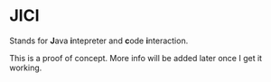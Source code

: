 # JICI #

Stands for <strong>J</strong>ava <strong>i</strong>ntepreter and <strong>c</strong>ode <strong>i</strong>nteraction.

This is a proof of concept. More info will be added later once I get it working.
